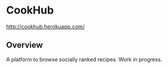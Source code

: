 # CookHub
http://cookhub.herokuapp.com/

## Overview
A platform to browse socially ranked recipes. Work in progress.
